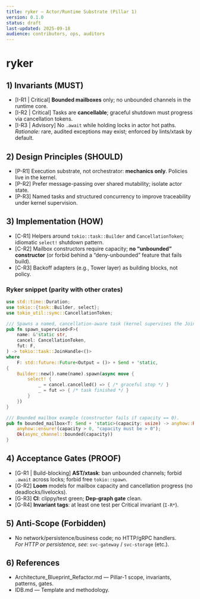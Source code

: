 ```yaml
---
title: ryker — Actor/Runtime Substrate (Pillar 1)
version: 0.1.0
status: draft
last-updated: 2025-09-18
audience: contributors, ops, auditors
---
```


# ryker

## 1) Invariants (MUST)
- [I-R1 | Critical] **Bounded mailboxes** only; no unbounded channels in the runtime core.
- [I-R2 | Critical] Tasks are **cancellable**; graceful shutdown must progress via cancellation tokens.
- [I-R3 | Advisory] No `.await` while holding locks in actor hot paths.  
  _Rationale:_ rare, audited exceptions may exist; enforced by lints/xtask by default.

## 2) Design Principles (SHOULD)
- [P-R1] Execution substrate, not orchestrator: **mechanics only**. Policies live in the kernel.
- [P-R2] Prefer message-passing over shared mutability; isolate actor state.
- [P-R3] Named tasks and structured concurrency to improve traceability under kernel supervision.

## 3) Implementation (HOW)
- [C-R1] Helpers around `tokio::task::Builder` and `CancellationToken`; idiomatic `select!` shutdown pattern.
- [C-R2] Mailbox constructors require capacity; **no “unbounded” constructor** (or forbid behind a “deny-unbounded” feature that fails build).
- [C-R3] Backoff adapters (e.g., Tower layer) as building blocks, not policy.

### Ryker snippet (parity with other crates)
```rust
use std::time::Duration;
use tokio::{task::Builder, select};
use tokio_util::sync::CancellationToken;

/// Spawns a named, cancellation-aware task (kernel supervises the JoinHandle).
pub fn spawn_supervised<F>(
    name: &'static str,
    cancel: CancellationToken,
    fut: F,
) -> tokio::task::JoinHandle<()>
where
    F: std::future::Future<Output = ()> + Send + 'static,
{
    Builder::new().name(name).spawn(async move {
        select! {
            _ = cancel.cancelled() => { /* graceful stop */ }
            _ = fut => { /* task finished */ }
        }
    })
}

/// Bounded mailbox example (constructor fails if capacity == 0).
pub fn bounded_mailbox<T: Send + 'static>(capacity: usize) -> anyhow::Result<(async_channel::Sender<T>, async_channel::Receiver<T>)> {
    anyhow::ensure!(capacity > 0, "capacity must be > 0");
    Ok(async_channel::bounded(capacity))
}
```

## 4) Acceptance Gates (PROOF)
- [G-R1 | Build-blocking] **AST/xtask**: ban unbounded channels; forbid `.await` across locks; forbid free `tokio::spawn`.
- [G-R2] **Loom** models for mailbox capacity and cancellation progress (no deadlocks/livelocks).
- [G-R3] **CI**: clippy/test green; **Dep-graph gate** clean.
- [G-R4] **Invariant tags**: at least one test per Critical invariant (`I-R*`).

## 5) Anti-Scope (Forbidden)
- No network/persistence/business code; no HTTP/gRPC handlers.  
  _For HTTP or persistence, see:_ `svc-gateway` / `svc-storage` (etc.).

## 6) References
- Architecture_Blueprint_Refactor.md — Pillar-1 scope, invariants, patterns, gates.
- IDB.md — Template and methodology.
